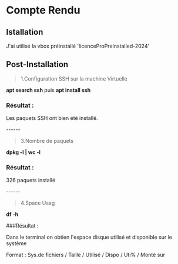 # Compte Rendu

## Istallation

J'ai utilisé la vbox préinstallé 'licenceProPreInstalled-2024'

## Post-Installation

>1.Configuration SSH sur la machine Virtuelle

**apt search ssh** puis **apt install ssh**  

### Résultat : 

Les paquets SSH ont bien été installé.

\------

>3.Nombre de paquets

**dpkg -l | wc -l**

### Résultat : 

326 paquets installé 

\------

>4.Space Usag

**df -h**

###Résultat :

Dans le terminal on obtien l'espace disque utilisé et disponible sur le système

Format : Sys.de fichiers / Taille / Utilisé / Dispo / Uti% / Monté sur 



